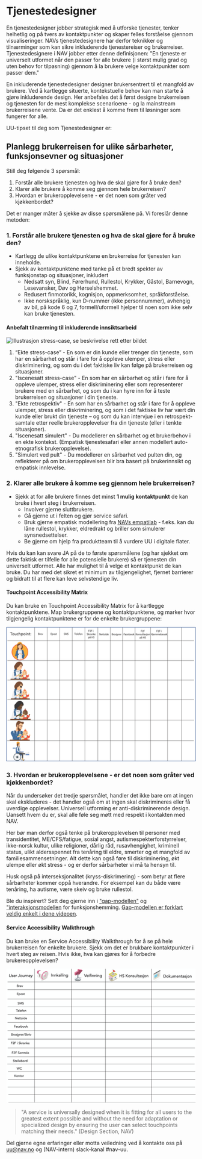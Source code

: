 # Tjenestedesigner
<p class="typo-ingress">En tjenestedesigner jobber strategisk med å utforske tjenester, tenker helhetlig og på tvers av kontaktpunkter og skaper felles forståelse gjennom visualiseringer. NAVs tjenestedesignere har derfor teknikker og tilnærminger som kan sikre inkluderende tjenestereiser og brukerreiser. Tjenestedesignere i NAV jobber etter denne definisjonen: "En tjeneste er universelt utformet når den passer for alle brukere (i størst mulig grad og uten behov for tilpasning) gjennom å la brukere velge kontaktpunkter som passer dem."</p>

En inkluderende tjenestedesigner designer brukersentrert til et mangfold av brukere. Ved å kartlegge situerte, kontekstuelle behov kan man starte å gjøre inkluderende design. Her anbefales det å først designe brukerreisen og tjenesten for de mest komplekse scenarioene - og la mainstream brukerreisene vente. Da er det enklest å komme frem til løsninger som fungerer for alle.

UU-tipset til deg som Tjenestedesigner er:
## Planlegg brukerreisen for ulike sårbarheter, funksjonsevner og situasjoner
Still deg følgende 3 spørsmål:
1. Forstår alle brukere tjenesten og hva de skal gjøre for å bruke den? 
2. Klarer alle brukere å komme seg gjennom hele brukerreisen? 
3. Hvordan er brukeropplevelsene - er det noen som gråter ved kjøkkenbordet?

Det er manger måter å sjekke av disse spørsmålene på. Vi foreslår denne metoden:

### 1. Forstår alle brukere tjenesten og hva de skal gjøre for å bruke den? 
* Kartlegg de ulike kontaktpunktene en brukerreise for tjenesten kan inneholde. 
* Sjekk av kontaktpunktene med tanke på et bredt spekter av funksjonstap og situasjoner, inkludert 
  - Nedsatt syn, Blind, Førerhund, Rullestol, Krykker, Gåstol, Barnevogn, Lesevansker, Døv og Hørselshemmet.
  - Redusert finmotorikk, kognisjon, oppmerksomhet, språkforståelse.
  - Ikke norskspråklig, kun D-nummer (ikke personnummer), avhengig av bil, på kode 6 og 7, formell/uformell hjelper til noen som ikke selv kan bruke tjenesten.

#### Anbefalt tilnærming til inkluderende innsiktsarbeid

![Illustrasjon stress-case, se beskrivelse rett etter bildet](https://github.com/navikt/universell-utforming/blob/master/hvordan-faa-det-til/tips-etter-rolle/innsiktsrekkef%C3%B8lge.png)

1. “Ekte stress-case” - En som er din kunde eller trenger din tjeneste, som har en sårbarhet og står i fare for å oppleve ulemper, stress eller diskriminering, og som du i det faktiske liv kan følge på brukerreisen og situasjoner. 
2. "Iscenesatt stress-case" - En som har en sårbarhet og står i fare for å oppleve ulemper, stress eller diskriminering eller som representerer brukere med en sårbarhet, og som du i kan hyre inn for å teste brukerreisen og situasjoner i din tjeneste. 
3. "Ekte retrospektiv" - En som har en sårbarhet og står i fare for å oppleve ulemper, stress eller diskriminering, og som i det faktiske liv har vært din kunde eller brukt din tjeneste – og som du kan intervjue i en retrospekt-samtale etter reelle brukeropplevelser fra din tjeneste (eller i tenkte situasjoner).
4. "Iscenesatt simulert" - Du modellerer en sårbarhet og et brukerbehov i en ekte kontekst. (Empatisk tjenestesafari eller annen modellert auto-etnografisk brukeropplevelse).
5. "Simulert ved pult" - Du modellerer en sårbarhet ved pulten din, og reflekterer på om brukeropplevelsen blir bra basert på brukerinnsikt og empatisk innlevelse.


### 2. Klarer alle brukere å komme seg gjennom hele brukerreisen? 
*  Sjekk at for alle brukere finnes det minst __1 mulig kontaktpunkt__ de kan bruke i hvert steg i brukerreisen. 
   - Involver gjerne sluttbrukere. 
   - Gå gjerne ut i felten og gjør service safari. 
   - Bruk gjerne empatisk modellering fra [NAVs empatilab](/hvordan-faa-det-til/UU-testing/empatilab.md) - f.eks. kan du låne rullestol, krykker, eldredrakt og briller som simulerer synsnedsettelser.
   - Be gjerne om hjelp fra produktteam til å vurdere UU i digitale flater.

Hvis du kan kan svare JA på de to første spørsmålene (og har sjekket om dette faktisk er tilfelle for alle potensielle brukere) så er tjenesten din universelt utformet. Alle har mulighet til å velge et kontaktpunkt de kan bruke. Du har med det sikret et minimum av tilgjengelighet, fjernet barrierer og bidratt til at flere kan leve selvstendige liv.

#### Touchpoint Accessibility Matrix
Du kan bruke en Touchpoint Accessibility Matrix for å kartlegge kontaktpunktene. Map brukergruppene og kontaktpunktene, og marker hvor tilgjengelig kontaktpunktene er for de enkelte brukergruppene:

![Touchpoint Accessibility Matrix](/hvordan-faa-det-til/tips-etter-rolle/touchpointaccessibilitymatrix1.png)


### 3. Hvordan er brukeropplevelsene - er det noen som gråter ved kjøkkenbordet?
Når du undersøker det tredje spørsmålet, handler det ikke bare om at ingen skal ekskluderes - det handler også om at ingen skal diskrimineres eller få uverdige opplevelser. Universell utforming er anti-diskriminerende design. Uansett hvem du er, skal alle føle seg møtt med respekt i kontakten med NAV.

Her bør man derfor også tenke på brukeropplevelsen til personer med transidentitet, ME/CFS/fatigue, sosial angst, autismespekterforstyrrelser, ikke-norsk kultur, ulike religioner, dårlig råd, rusavhengighet, kriminell status, ulikt aldersspennet fra tenåring til eldre, smerter og et mangfold av familiesammensetninger. Alt dette kan også føre til diskriminering, økt ulempe eller økt stress - og er derfor sårbarheter vi må ta hensyn til.

Husk også på interseksjonalitet (kryss-diskrimering) - som betyr at flere sårbarheter kommer oppå hverandre. For eksempel kan du både være tenåring, ha autisme, være skeiv og bruke rullestol.

Ble du inspirert? Sett deg gjerne inn i ["gap-modellen"](https://snl.no/gap-modellen) og ["interaksjonsmodellen](http://www.inclusivedesigntoolkit.com/UCframework/framework.html) for funksjonshemming. [Gap-modellen er forklart veldig enkelt i dene videoen](https://www.youtube.com/embed/zl53ownJU1c). 

#### Service Accessibility Walkthrough
Du kan bruke en Service Accessibility Walkthrough for å se på hele brukerreisen for enkelte brukere. Sjekk om det er brukbare kontaktpunkter i hvert steg av reisen. Hvis ikke, hva kan gjøres for å forbedre brukereopplevelsen?

![Service Accessibility Walkthrough](/hvordan-faa-det-til/tips-etter-rolle/walkthrough1.png)

> "A service is universally designed when it is fitting for all users to the greatest extent possible and without the need for adaptation or specialized design by ensuring the user can select touchpoints matching their needs." (Design Section, NAV)

Del gjerne egne erfaringer eller motta veiledning ved å kontakte oss på uu@nav.no og (NAV-intern) slack-kanal #nav-uu.
